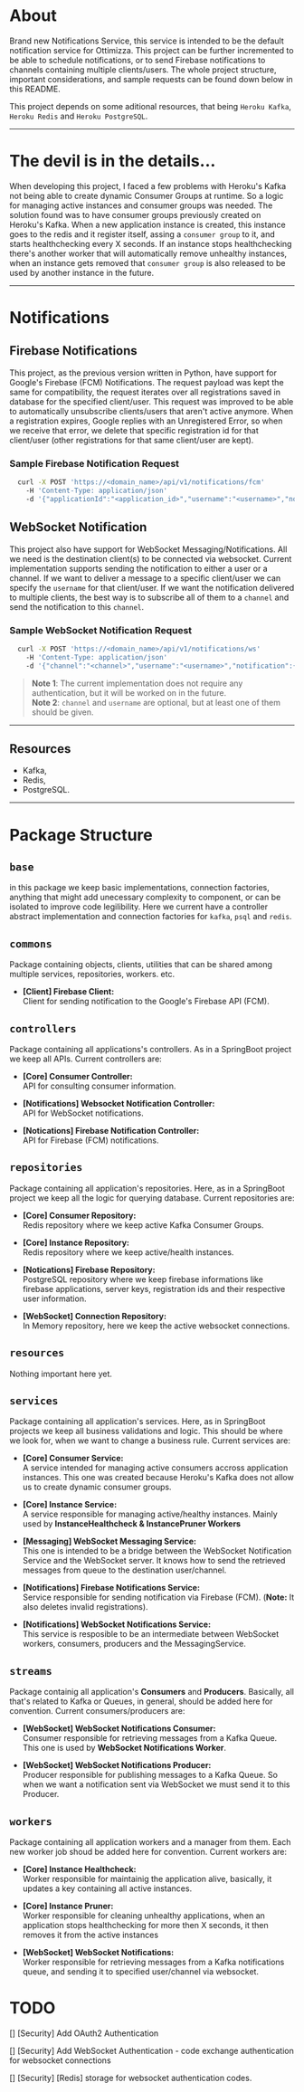 # About

Brand new Notifications Service, this service is intended to be the default notification service for Ottimizza. This project can be further incremented to be able to schedule notifications, or to send Firebase notifications to channels containing multiple clients/users. The whole project structure, important considerations, and sample requests can be found down below in this README. <br>

This project depends on some aditional resources, that being `Heroku Kafka`, `Heroku Redis` and `Heroku PostgreSQL`.<br>

---

# The devil is in the details...

When developing this project, I faced a few problems with Heroku's Kafka not being able to create dynamic Consumer Groups at runtime. So a logic for managing active instances and consumer groups was needed. The solution found was to have consumer groups previously created on Heroku's Kafka. When a new application instance is created, this instance goes to the redis and it register itself, assing a `consumer group` to it, and starts healthchecking every X seconds. If an instance stops healthchecking there's another worker that will automatically remove unhealthy instances, when an instance gets removed that `consumer group` is also released to be used by another instance in the future. 

---

# Notifications

## Firebase Notifications

This project, as the previous version written in Python, have support for Google's Firebase (FCM) Notifications. The request payload was kept the same for compatibility, the request iterates over all registrations saved in database for the specified client/user. This request was improved to be able to automatically unsubscribe clients/users that aren't active anymore. When a registration expires, Google replies with an Unregistered Error, so when we receive that error, we delete that specific registration id for that client/user (other registrations for that same client/user are kept).

### Sample Firebase Notification Request

```bash
  curl -X POST 'https://<domain_name>/api/v1/notifications/fcm'
    -H 'Content-Type: application/json'
    -d '{"applicationId":"<application_id>","username":"<username>","notification":{},"groupId":"<group_id>"}'
```

## WebSocket Notification

This project also have support for WebSocket Messaging/Notifications. All we need is the destination client(s) to be connected via websocket. Current implementation supports sending the notification to either a user or a channel. If we want to deliver a message to a specific client/user we can specify the `username` for that client/user. If we want the notification delivered to multiple clients, the best way is to subscribe all of them to a `channel` and send the notification to this `channel`. 

### Sample WebSocket Notification Request

```bash
  curl -X POST 'https://<domain_name>/api/v1/notifications/ws'
    -H 'Content-Type: application/json'
    -d '{"channel":"<channel>","username":"<username>","notification":{}}'
```

> **Note 1**: The current implementation does not require any authentication, but it will be worked on in the future. <br>
> **Note 2**: `channel` and `username` are optional, but at least one of them should be given.

---

## Resources

* Kafka, 
* Redis, 
* PostgreSQL.

---

# Package Structure

## `base`

in this package we keep basic implementations, connection factories, anything that might add unecessary complexity to component, or can be isolated to improve code legilibility. Here we current have a controller abstract implementation and connection factories for `kafka`, `psql` and `redis`.

## `commons`

Package containing objects, clients, utilities that can be shared among multiple services, repositories, workers. etc.
  
  * **[Client] Firebase Client:**<br>
    Client for sending notification to the Google's Firebase API (FCM).

## `controllers`

Package containing all applications's controllers. As in a SpringBoot project we keep all APIs. Current controllers are:
  
  * **[Core] Consumer Controller:**<br>
    API for consulting consumer information.

  * **[Notifications] Websocket Notification Controller:**<br>
    API for WebSocket notifications.

  * **[Notications] Firebase Notification Controller:**<br>
    API for Firebase (FCM) notifications.

## `repositories`

Package containing all application's repositories. Here, as in a SpringBoot project we keep all the logic for querying database. Current repositories are:

  * **[Core] Consumer Repository:**<br>
    Redis repository where we keep active Kafka Consumer Groups.

  * **[Core] Instance Repository:**<br>
    Redis repository where we keep active/health instances.

  * **[Notications] Firebase Repository:**<br>
    PostgreSQL repository where we keep firebase informations like firebase applications, server keys, registration ids and their respective user information.

  * **[WebSocket] Connection Repository:**<br>
    In Memory repository, here we keep the active websocket connections.

## `resources`

Nothing important here yet.

## `services`

Package containing all application's services. Here, as in SpringBoot projects we keep all business validations and logic. This should be where we look for, when we want to change a business rule. Current services are:

  * **[Core] Consumer Service:**<br>
    A service intended for managing active consumers accross application instances. This one was created because Heroku's Kafka does not allow us to create dynamic consumer groups. 

  * **[Core] Instance Service:**<br>
    A service responsible for managing active/healthy instances. Mainly used by **InstanceHealthcheck & InstancePruner Workers**

  * **[Messaging] WebSocket Messaging Service:**<br>
    This one is intended to be a bridge between the WebSocket Notification Service and the WebSocket server. It knows how to send the retrieved messages from queue to the destination user/channel.

  * **[Notifications] Firebase Notifications Service:**<br>
    Service responsible for sending notification via Firebase (FCM). (**Note:** It also deletes invalid registrations).

  * **[Notifications] WebSocket Notifications Service:**<br>
    This service is resposible to be an intermediate between WebSocket workers, consumers, producers and the MessagingService.


## `streams`

Package containig all application's **Consumers** and **Producers**. Basically, all that's related to Kafka or Queues, in general, should be added here for convention. Current consumers/producers are:

  * **[WebSocket] WebSocket Notifications Consumer:**<br>
    Consumer responsible for retrieving messages from a Kafka Queue. This one is used by **WebSocket Notifications Worker**.

  * **[WebSocket] WebSocket Notifications Producer:**<br>
    Producer responsible for publishing messages to a Kafka Queue. So when we want a notification sent via WebSocket we must send it to this Producer.


## `workers`

Package containing all application workers and a manager from them. Each new worker job shoud be added here for convention. Current workers are:

  * **[Core] Instance Healthcheck:**<br>
    Worker responsible for maintainig the application alive, basically, it updates a key containing all active instances.

  * **[Core] Instance Pruner:**<br>
    Worker responsible for cleaning unhealthy applications, when an application stops healthchecking for more then X seconds, it then removes it from the active instances 

  * **[WebSocket] WebSocket Notifications:**<br>
    Worker responsible for retrieving messages from a Kafka notifications queue, and sending it to specified user/channel via websocket.

# TODO

[] [Security] Add OAuth2 Authentication 

[] [Security] Add WebSocket Authentication - code exchange authentication for websocket connections

[] [Security] [Redis] storage for websocket authentication codes.

